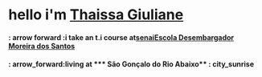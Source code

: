 # hello i'm [Thaissa Giuliane](https://github.com/victorluansilva)


#### : arrow forward :i take an t.i course at[senai](https://www.google.com/maps/place/SENAI+S%C3%A3o+Gon%C3%A7alo+do+Rio+Abaixo+CFP+Jos%C3%A9+Fernando+Coura/@-19.8191976,-43.3584022,17z/data=!4m14!1m7!3m6!1s0xa5b311783c8f75:0xeafea1dddffe587b!2sSENAI+S%C3%A3o+Gon%C3%A7alo+do+Rio+Abaixo+CFP+Jos%C3%A9+Fernando+Coura!8m2!3d-19.8191976!4d-43.3558273!16s%2Fg%2F12hq167c3!3m5!1s0xa5b311783c8f75:0xeafea1dddffe587b!8m2!3d-19.8191976!4d-43.3558273!16s%2Fg%2F12hq167c3?entry=ttu)[Escola Desembargador Moreira dos Santos](https://www.mg.gov.br/instituicao_unidade/escola-estadual-desembargador-moreira-santos)
#### : arrow_forward:living at *** São Gonçalo do Rio Abaixo** : city_sunrise
##

<div aling ="left">
<a href="thaissagiulianecsilva@gmail.com" target="pink"

</div>

##

<div>
  <a hrf="https://github.com/victorluansilva" target="black"
a>
</div>

 
